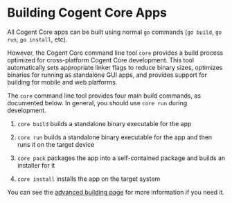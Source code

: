 # Building Cogent Core Apps

All Cogent Core apps can be built using normal `go` commands (`go build`, `go run`, `go install`, etc).

However, the Cogent Core command line tool `core` provides a build process optimized for cross-platform Cogent Core development. This tool automatically sets appropriate linker flags to reduce binary sizes, optimizes binaries for running as standalone GUI apps, and provides support for building for mobile and web platforms.

The `core` command line tool provides four main build commands, as documented below. In general, you should use `core run` during development.

1. `core build` builds a standalone binary executable for the app

2. `core run` builds a standalone binary executable for the app and then runs it on the target device

3. `core pack` packages the app into a self-contained package and builds an installer for it

4. `core install` installs the app on the target system

You can see the [advanced building page](../advanced/building) for more information if you need it.
